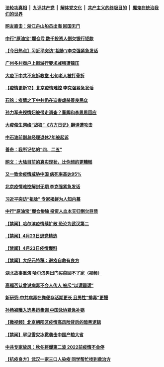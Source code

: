 

####  [法轮功真相](../../../../basic/blob/master/README.md?t=04242301) &nbsp;|&nbsp; [九评共产党](../../../../9ping.md/blob/master/README.md?t=04242301) &nbsp;|&nbsp; [解体党文化](../../../../jtdwh.md/blob/master/README.md?t=04242301)  &nbsp;|&nbsp; [共产主义的终极目的](../../../../gczydzjmd.md/blob/master/README.md?t=04242301) &nbsp;|&nbsp; [魔鬼在统治我们的世界](../../../../mgztzwmdsj.md/blob/master/README.md?t=04242301) 

#### [网友直击：浙江舟山船员出海 回国无门](../pages/prog204/a102830826.md?t=04242301) 

#### [中行“原油宝”爆仓亏 数千投资人倒欠银行钜款](../pages/prog204/a102830698.md?t=04242301) 

#### [【今日热点】习近平突访“祖脉”/李克强紧急发话](../pages/prog204/a102830621.md?t=04242301) 

#### [广州多村商户上街游行要求减租遭镇压](../pages/prog204/a102830695.md?t=04242301) 

#### [大疫下中共不忘拆教堂 七旬老人被打骨折](../pages/prog204/a102830669.md?t=04242301) 

#### [【疫情更新12】北京疫情难控 李克强紧急发话](../pages/prog204/a102826938.md?t=04242301) 

#### [石铭：疫情之下中共仍在迫害虐杀善良民众](../pages/prog204/a102830648.md?t=04242301) 

#### [孙力军央视情妇被带走调查？董卿和李思思回应](../pages/prog204/a102830595.md?t=04242301) 

#### [大疫催生网络“战狼”《方方日记》翻译遭攻击](../pages/prog204/a102830588.md?t=04242301) 

#### [中石油前副总经理退休7年被起诉](../pages/prog204/a102830494.md?t=04242301) 

#### [善舟：我所记忆的“四．二五”](../pages/prog204/a102830463.md?t=04242301) 

#### [网文：大陆目前的真实现状，比你想的更糟糕](../pages/prog204/a102830417.md?t=04242301) 

#### [又一致命疫情威胁中国 病死率高达95%](../pages/prog204/a102830395.md?t=04242301) 

#### [北京疫情难控解封无期 李克强紧急发话](../pages/prog204/a102830371.md?t=04242301) 

#### [习近平突访“祖脉” 专家揭鲜为人知内幕](../pages/prog204/a102830370.md?t=04242301) 


#### [中行“原油宝”爆仓惨输 投资人血本无归倒欠巨债](../pages/prog204/a102829977.md?t=04242301) 

#### [【禁闻】哈尔滨疫情续扩散 恐沦为武汉第二](../pages/prog204/a102830215.md?t=04242301) 

#### [【禁闻】4月23日退党精选](../pages/prog204/a102830203.md?t=04242301) 

#### [【禁闻】4月23日疫情爆料](../pages/prog204/a102830197.md?t=04242301) 

#### [【禁闻】大纪元特稿：避疫自救有良方](../pages/prog204/a102830182.md?t=04242301) 

#### [湖北故事重演 哈尔滨男出门买菜回不了家（视频）](../pages/prog204/a102830120.md?t=04242301) 

#### [高福否认曾说病毒不会人传人 被斥“以谎圆谎”](../pages/prog204/a102830093.md?t=04242301) 

#### [新研究:中共病毒在粪便存活期更长 且男性“排毒”更慢](../pages/prog204/a102830112.md?t=04242301) 

#### [孙杨被曝入选奥运集训 中国泳协紧急补锅](../pages/prog204/a102830073.md?t=04242301) 

#### [【微视频】北京朝阳区疫情高风险背后的暗黑逻辑](../pages/prog204/a102830110.md?t=04242301) 

#### [【禁闻】罕见雪灾冰雹袭击中国产粮大省](../pages/prog204/a102830106.md?t=04242301) 

#### [中共专家放风：秋冬将爆第二波 2022前疫情不会停](../pages/prog204/a102830061.md?t=04242301) 

#### [【抗疫良方】武汉一家三口人染疫 同学帮忙找到救治方](../pages/prog204/a102829822.md?t=04242301) 

